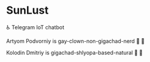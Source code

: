 # SunLust

:wheelchair: Telegram IoT chatbot

Artyom Podvorniy is gay-clown-non-gigachad-nerd :poop: :clown_face:

Kolodin Dmitriy is gigachad-shlyopa-based-natural :monocle_face: :green_heart:
